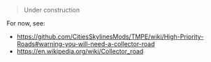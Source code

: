 > Under construction

For now, see:

* https://github.com/CitiesSkylinesMods/TMPE/wiki/High-Priority-Roads#warning-you-will-need-a-collector-road
* https://en.wikipedia.org/wiki/Collector_road